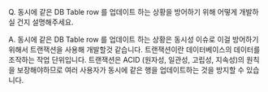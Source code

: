 Q. 동시에 같은 DB Table row 를 업데이트 하는 상황을 방어하기 위해 어떻게 개발하실 건지 설명해주세요.

A. 
동시에 같은 DB Table row 를 업데이트 하는 상황은 동시성 이슈로 이걸 방어하기 위해서 트랜잭션을 사용해 개발할것 같습니다.
트랜잭션이란 데이터베이스의 데이터를 조작하는 작업 단위입니다. 트랜잭션은 ACID (원자성, 일관성, 고립성, 지속성)의 원칙을 보장해야하므로 여러 사용자가 동시에 같은 행을 업데이트하는 것을 방지할 수 있습니다.
